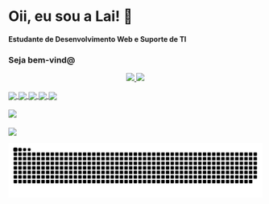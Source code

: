 # Oii, eu sou a Lai! 💮
#### Estudante de Desenvolvimento Web e Suporte de TI
### Seja bem-vind@

<div align="center">
  <a href="https://github.com/laicampelo">
  <img height="180em" src="https://github-readme-stats.vercel.app/api?username=laicampelo&show_icons=true&theme=dracula&include_all_commits=true&count_private=true"/>
  <img height="180em" src="https://github-readme-stats.vercel.app/api/top-langs/?username=laicampelo&layout=compact&langs_count=7&theme=dracula"/>
</div>
<div align="center style="display: inline_block"><br>
    <img align="center" src="https://img.shields.io/badge/HTML5-E34F26?style=for-the-badge&logo=html5&logoColor=white">
    <img align="center" src="https://img.shields.io/badge/CSS3-1572B6?style=for-the-badge&logo=css3&logoColor=white">
    <img align="center" src="https://img.shields.io/badge/JavaScript-F7DF1E?style=for-the-badge&logo=javascript&logoColor=black">
    <img align="center" src="https://img.shields.io/badge/Sass-CC6699?style=for-the-badge&logo=sass&logoColor=white">
    <img align="center" src="https://img.shields.io/badge/Bootstrap-563D7C?style=for-the-badge&logo=bootstrap&logoColor=white">
</div>
   <br>                                                                                                                 
<img width="150" align="center" src="https://picrew.me/shareImg/org/202209/1710941_uGu8uVew.png">
<br><br>
<img align="center" src="https://img.shields.io/badge/LinkedIn-0077B5?style=for-the-badge&logo=linkedin&logoColor=white" <a href="www.linkedin.com/in/laihanne-campelo></a>
<img align="center" src="https://img.shields.io/badge/Instagram-E4405F?style=for-the-badge&logo=instagram&logoColor=white">

  ![Snake animation](https://github.com/laicampelo/laicampelo/blob/output/github-contribution-grid-snake.svg) 
   

